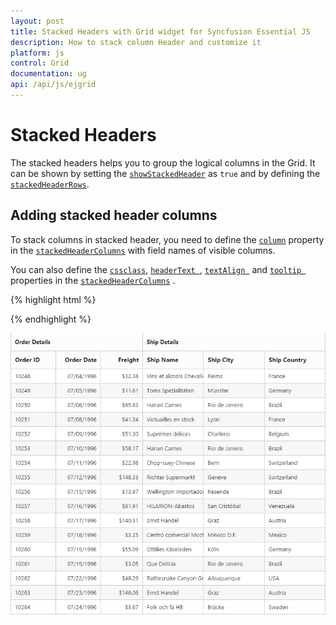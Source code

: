 ```yaml
---
layout: post
title: Stacked Headers with Grid widget for Syncfusion Essential JS
description: How to stack column Header and customize it
platform: js
control: Grid
documentation: ug
api: /api/js/ejgrid
---
```

# Stacked Headers

The stacked headers helps you to group the logical columns in the Grid. It can be shown by setting the [`showStackedHeader`](https://help.syncfusion.com/api/js/ejgrid#members:showstackedheader "showStackedHeader") as `true` and by defining the [`stackedHeaderRows`](https://help.syncfusion.com/api/js/ejgrid#members:stackedheaderrows "stackedHeaderRows").

## Adding stacked header columns

To stack columns in stacked header, you need to define the [`column`](https://help.syncfusion.com/api/js/ejgrid#members:stackedheaderrows-stackedheadercolumns-column "column") property in the [`stackedHeaderColumns`](https://help.syncfusion.com/api/js/ejgrid#members:stackedheaderrows-stackedheadercolumns "stackedHeaderColumns") with field names of visible columns.

You can also define the [`cssclass`](https://help.syncfusion.com/api/js/ejgrid#members:stackedheaderrows-stackedheadercolumns-cssclass "cssclass"),  [`headerText `](https://help.syncfusion.com/api/js/ejgrid#members:stackedheaderrows-stackedheadercolumns-headertext  "headerText "), [`textAlign `](https://help.syncfusion.com/api/js/ejgrid#members:stackedheaderrows-stackedheadercolumns-textalign "textAlign  ") and [`tooltip `](https://help.syncfusion.com/api/js/ejgrid#members:stackedheaderrows-stackedheadercolumns-tooltip "tooltip ") properties in the [`stackedHeaderColumns`](https://help.syncfusion.com/api/js/ejgrid#members:stackedheaderrows-stackedheadercolumns "stackedHeaderColumns") .

{% highlight html %}
<div id="Grid"></div>

<script type="text/javascript">

$("#Grid").ejGrid({

// the datasource "window.gridData" is referred from jsondata.min.js
	dataSource: window.gridData,
	showStackedHeader: true,
	stackedHeaderRows: [{ stackedHeaderColumns: 
		[
			{headerText: "Order Details",column: "OrderID,OrderDate,Freight"},
			{headerText: "Ship Details",column: "ShipName,ShipCity,ShipCountry"}
			]
		}],
	columns: 
	[
		{field: "OrderID",headerText: "Order ID",width: 80},
		{field: "OrderDate",headerText: "Order Date",width: 80,format: "{0:MM/dd/yyyy}",textAlign: ej.TextAlign.Right},
		{field: "Freight",width: 75,format: "{0:C}",textAlign: ej.TextAlign.Right},
		{field: "ShipName",headerText: "Ship Name",width: 110},
		{field: "ShipCity",headerText: "Ship City",width: 110},
		{field: "ShipCountry",headerText: "Ship Country",width: 110}
	]
});

</script>



{% endhighlight %}

![](Stackedheader_images/Stackedheader_img1.png)
